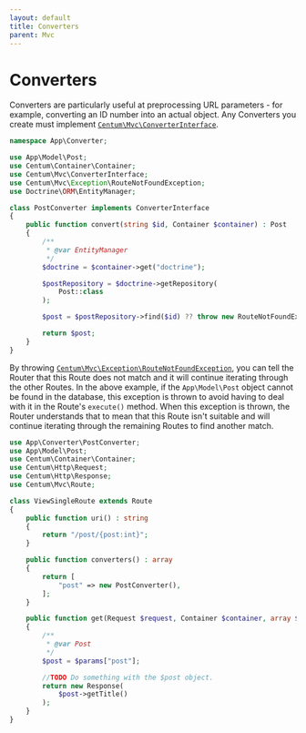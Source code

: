 ```yaml
---
layout: default
title: Converters
parent: Mvc
---
```




# Converters

Converters are particularly useful at preprocessing URL parameters - for example, converting an ID number into an actual object.
Any Converters you create must implement [`Centum\Mvc\ConverterInterface`](https://github.com/SidRoberts/centum/blob/development/src/Mvc/ConverterInterface.php).

```php
namespace App\Converter;

use App\Model\Post;
use Centum\Container\Container;
use Centum\Mvc\ConverterInterface;
use Centum\Mvc\Exception\RouteNotFoundException;
use Doctrine\ORM\EntityManager;

class PostConverter implements ConverterInterface
{
    public function convert(string $id, Container $container) : Post
    {
        /**
         * @var EntityManager
         */
        $doctrine = $container->get("doctrine");

        $postRepository = $doctrine->getRepository(
            Post::class
        );

        $post = $postRepository->find($id) ?? throw new RouteNotFoundException();

        return $post;
    }
}
```

By throwing [`Centum\Mvc\Exception\RouteNotFoundException`](https://github.com/SidRoberts/centum/blob/development/src/Mvc/Exception/RouteNotFoundException.php), you can tell the Router that this Route does not match and it will continue iterating through the other Routes.
In the above example, if the `App\Model\Post` object cannot be found in the database, this exception is thrown to avoid having to deal with it in the Route's `execute()` method.
When this exception is thrown, the Router understands that to mean that this Route isn't suitable and will continue iterating through the remaining Routes to find another match.

```php
use App\Converter\PostConverter;
use App\Model\Post;
use Centum\Container\Container;
use Centum\Http\Request;
use Centum\Http\Response;
use Centum\Mvc\Route;

class ViewSingleRoute extends Route
{
    public function uri() : string
    {
        return "/post/{post:int}";
    }

    public function converters() : array
    {
        return [
            "post" => new PostConverter(),
        ];
    }

    public function get(Request $request, Container $container, array $params) : Response
    {
        /**
         * @var Post
         */
        $post = $params["post"];

        //TODO Do something with the $post object.
        return new Response(
            $post->getTitle()
        );
    }
}
```
